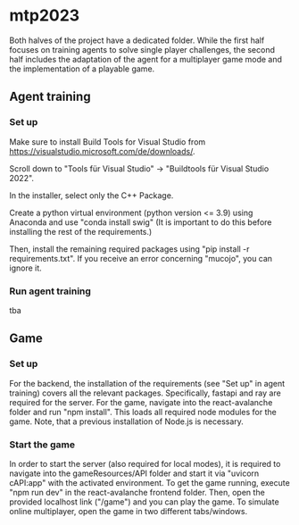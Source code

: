 # mtp2023
Both halves of the project have a dedicated folder. While the first half focuses on training agents to solve single player challenges, the second half includes the adaptation of the agent for a multiplayer game mode and the implementation of a playable game.

## Agent training
### Set up
Make sure to install Build Tools for Visual Studio from https://visualstudio.microsoft.com/de/downloads/.

Scroll down to "Tools für Visual Studio" -> "Buildtools für Visual Studio 2022".

In the installer, select only the C++ Package.

Create a python virtual environment (python version <= 3.9) using Anaconda and use "conda install swig" (It is important to do this before installing the rest of the requirements.)

Then, install the remaining required packages using "pip install -r requirements.txt". If you receive an error concerning "mucojo", you can ignore it.

### Run agent training
tba

## Game
### Set up
For the backend, the installation of the requirements (see "Set up" in agent training) covers all the relevant packages. Specifically, fastapi and ray are required for the server.
For the game, navigate into the react-avalanche folder and run "npm install". This loads all required node modules for the game. Note, that a previous installation of Node.js is necessary.

### Start the game
In order to start the server (also required for local modes), it is required to navigate into the gameResources/API folder and start it via "uvicorn cAPI:app" with the activated environment.
To get the game running, execute "npm run dev" in the react-avalanche frontend folder. Then, open the provided localhost link ("/game") and you can play the game. To simulate online multiplayer, open the game in two different tabs/windows.
